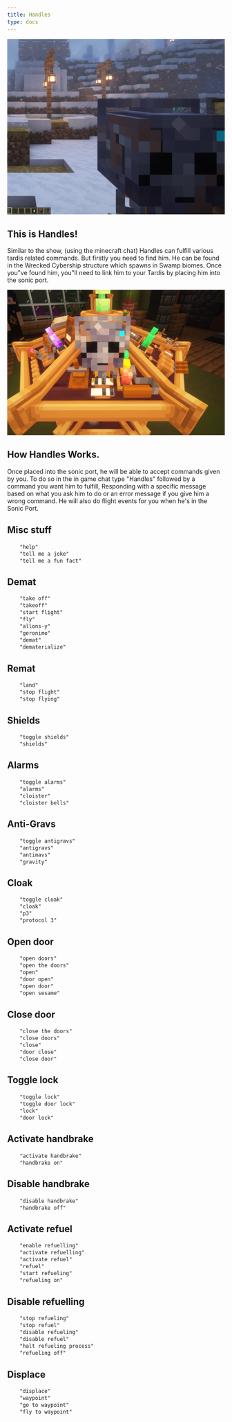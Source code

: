 ```yaml
---
title: Handles
type: docs
---
```


![inhand](images/handles/in_hand.png)

## This is Handles!

Similar to the show,  (using the minecraft chat) Handles can fulfill various tardis related commands. But firstly you need to find him. He can be found in the Wrecked Cybership structure which spawns in Swamp biomes. Once you"ve found him, you"ll need to link him to your Tardis by placing him into the sonic port.

![inconsole](images/handles/in_console.png)

## How Handles Works.

Once placed into the sonic port, he will be able to accept commands given by you. To do so in the in game chat type "Handles" followed by a command you want him to fulfill, Responding with a specific message based on what you ask him to do or an error message if you give him a wrong command. He will also do flight events for you when he's in the Sonic Port.

## Misc stuff
        "help"
        "tell me a joke"
        "tell me a fun fact"

## Demat
        "take off"
        "takeoff"
        "start flight"
        "fly"
        "allons-y"
        "geronimo"
        "demat"
        "dematerialize"

 ## Remat
        "land"
        "stop flight"
        "stop flying"

 ## Shields
        "toggle shields"
        "shields"

## Alarms
        "toggle alarms"
        "alarms"
        "cloister"
        "cloister bells"

## Anti-Gravs
        "toggle antigravs"
        "antigravs"
        "antimavs"
        "gravity"

## Cloak
        "toggle cloak"
        "cloak"
        "p3"
        "protocol 3"

## Open door
        "open doors"
        "open the doors"
        "open"
        "door open"
        "open door"
        "open sesame"

## Close door
        "close the doors"
        "close doors"
        "close"
        "door close"
        "close door"

## Toggle lock
        "toggle lock"
        "toggle door lock"
        "lock"
        "door lock"

 ## Activate handbrake
        "activate handbrake"
        "handbrake on"

## Disable handbrake
        "disable handbrake"
        "handbrake off"

 ## Activate refuel
        "enable refuelling"
        "activate refuelling"
        "activate refuel"
        "refuel"
        "start refueling"
        "refueling on"

 ## Disable refuelling
        "stop refueling"
        "stop refuel"
        "disable refueling"
        "disable refuel"
        "halt refueling process"
        "refueling off"

## Displace
        "displace"
        "waypoint"
        "go to waypoint"
        "fly to waypoint"